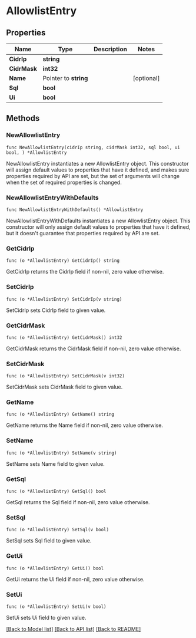 # AllowlistEntry

## Properties

Name | Type | Description | Notes
------------ | ------------- | ------------- | -------------
**CidrIp** | **string** |  | 
**CidrMask** | **int32** |  | 
**Name** | Pointer to **string** |  | [optional] 
**Sql** | **bool** |  | 
**Ui** | **bool** |  | 

## Methods

### NewAllowlistEntry

`func NewAllowlistEntry(cidrIp string, cidrMask int32, sql bool, ui bool, ) *AllowlistEntry`

NewAllowlistEntry instantiates a new AllowlistEntry object.
This constructor will assign default values to properties that have it defined,
and makes sure properties required by API are set, but the set of arguments
will change when the set of required properties is changed.

### NewAllowlistEntryWithDefaults

`func NewAllowlistEntryWithDefaults() *AllowlistEntry`

NewAllowlistEntryWithDefaults instantiates a new AllowlistEntry object.
This constructor will only assign default values to properties that have it defined,
but it doesn't guarantee that properties required by API are set.

### GetCidrIp

`func (o *AllowlistEntry) GetCidrIp() string`

GetCidrIp returns the CidrIp field if non-nil, zero value otherwise.

### SetCidrIp

`func (o *AllowlistEntry) SetCidrIp(v string)`

SetCidrIp sets CidrIp field to given value.

### GetCidrMask

`func (o *AllowlistEntry) GetCidrMask() int32`

GetCidrMask returns the CidrMask field if non-nil, zero value otherwise.

### SetCidrMask

`func (o *AllowlistEntry) SetCidrMask(v int32)`

SetCidrMask sets CidrMask field to given value.

### GetName

`func (o *AllowlistEntry) GetName() string`

GetName returns the Name field if non-nil, zero value otherwise.

### SetName

`func (o *AllowlistEntry) SetName(v string)`

SetName sets Name field to given value.

### GetSql

`func (o *AllowlistEntry) GetSql() bool`

GetSql returns the Sql field if non-nil, zero value otherwise.

### SetSql

`func (o *AllowlistEntry) SetSql(v bool)`

SetSql sets Sql field to given value.

### GetUi

`func (o *AllowlistEntry) GetUi() bool`

GetUi returns the Ui field if non-nil, zero value otherwise.

### SetUi

`func (o *AllowlistEntry) SetUi(v bool)`

SetUi sets Ui field to given value.


[[Back to Model list]](../README.md#documentation-for-models) [[Back to API list]](../README.md#documentation-for-api-endpoints) [[Back to README]](../README.md)


